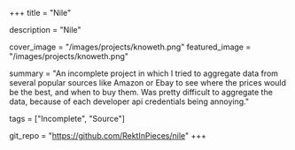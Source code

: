 +++
title = "Nile"

description = "Nile"

cover_image = "/images/projects/knoweth.png"
featured_image = "/images/projects/knoweth.png"

summary = "An incomplete project in which I tried to aggregate data from several popular sources like Amazon or Ebay to see where the prices would be the best, and when to buy them. Was pretty difficult to aggregate the data, because of each developer api credentials being annoying."

tags = ["Incomplete", "Source"]


git_repo = "https://github.com/RektInPieces/nile"
+++